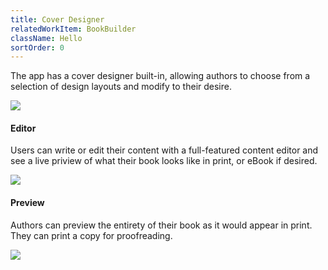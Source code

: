 ```yaml
---
title: Cover Designer
relatedWorkItem: BookBuilder
className: Hello
sortOrder: 0
---
```


The app has a cover designer built-in, allowing authors to choose from a selection of design layouts and modify to their desire.

![](/img/work/BookBuilder--Featured--1.png)

#### Editor

Users can write or edit their content with a full-featured content editor and see a live priview of what their book looks like in print, or eBook if desired.

![](/img/work/BookBuilder__Device--Interior--Editor.png)

#### Preview

Authors can preview the entirety of their book as it would appear in print. They can print a copy for proofreading.

![](/img/work/BookBuilder__Device--Interior--Preview.png)
